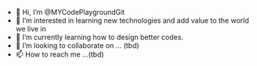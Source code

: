 - 👋 Hi, I’m @MYCodePlaygroundGit
- 👀 I’m interested in learning new technologies and add value to the world we live in
- 🌱 I’m currently learning how to design better codes.
- 💞️ I’m looking to collaborate on ... (tbd)
- 📫 How to reach me ...(tbd)

<!---
MYCodePlaygroundGit/MYCodePlaygroundGit is a ✨ special ✨ repository because its `README.md` (this file) appears on your GitHub profile.
You can click the Preview link to take a look at your changes.
--->
